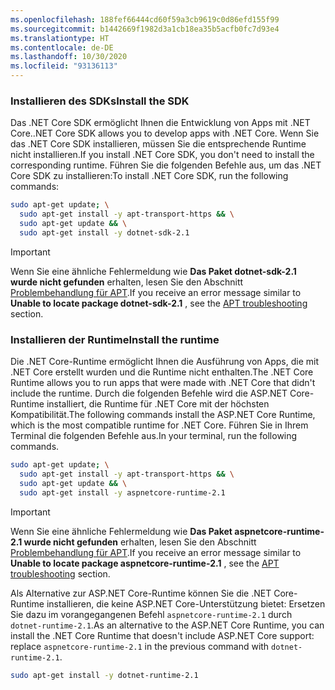 ```yaml
---
ms.openlocfilehash: 188fef66444cd60f59a3cb9619c0d86efd155f99
ms.sourcegitcommit: b1442669f1982d3a1cb18ea35b5acfb0fc7d93e4
ms.translationtype: HT
ms.contentlocale: de-DE
ms.lasthandoff: 10/30/2020
ms.locfileid: "93136113"
---
```


### <a name="install-the-sdk"></a><span data-ttu-id="52388-101">Installieren des SDKs</span><span class="sxs-lookup"><span data-stu-id="52388-101">Install the SDK</span></span>

<span data-ttu-id="52388-102">Das .NET Core SDK ermöglicht Ihnen die Entwicklung von Apps mit .NET Core.</span><span class="sxs-lookup"><span data-stu-id="52388-102">.NET Core SDK allows you to develop apps with .NET Core.</span></span> <span data-ttu-id="52388-103">Wenn Sie das .NET Core SDK installieren, müssen Sie die entsprechende Runtime nicht installieren.</span><span class="sxs-lookup"><span data-stu-id="52388-103">If you install .NET Core SDK, you don't need to install the corresponding runtime.</span></span> <span data-ttu-id="52388-104">Führen Sie die folgenden Befehle aus, um das .NET Core SDK zu installieren:</span><span class="sxs-lookup"><span data-stu-id="52388-104">To install .NET Core SDK, run the following commands:</span></span>

```bash
sudo apt-get update; \
  sudo apt-get install -y apt-transport-https && \
  sudo apt-get update && \
  sudo apt-get install -y dotnet-sdk-2.1
```

> [!IMPORTANT]
> <span data-ttu-id="52388-105">Wenn Sie eine ähnliche Fehlermeldung wie **Das Paket dotnet-sdk-2.1 wurde nicht gefunden** erhalten, lesen Sie den Abschnitt [Problembehandlung für APT](#apt-troubleshooting).</span><span class="sxs-lookup"><span data-stu-id="52388-105">If you receive an error message similar to **Unable to locate package dotnet-sdk-2.1** , see the [APT troubleshooting](#apt-troubleshooting) section.</span></span>

### <a name="install-the-runtime"></a><span data-ttu-id="52388-106">Installieren der Runtime</span><span class="sxs-lookup"><span data-stu-id="52388-106">Install the runtime</span></span>

<span data-ttu-id="52388-107">Die .NET Core-Runtime ermöglicht Ihnen die Ausführung von Apps, die mit .NET Core erstellt wurden und die Runtime nicht enthalten.</span><span class="sxs-lookup"><span data-stu-id="52388-107">The .NET Core Runtime allows you to run apps that were made with .NET Core that didn't include the runtime.</span></span> <span data-ttu-id="52388-108">Durch die folgenden Befehle wird die ASP.NET Core-Runtime installiert, die Runtime für .NET Core mit der höchsten Kompatibilität.</span><span class="sxs-lookup"><span data-stu-id="52388-108">The following commands install the ASP.NET Core Runtime, which is the most compatible runtime for .NET Core.</span></span> <span data-ttu-id="52388-109">Führen Sie in Ihrem Terminal die folgenden Befehle aus.</span><span class="sxs-lookup"><span data-stu-id="52388-109">In your terminal, run the following commands.</span></span>

```bash
sudo apt-get update; \
  sudo apt-get install -y apt-transport-https && \
  sudo apt-get update && \
  sudo apt-get install -y aspnetcore-runtime-2.1
```

> [!IMPORTANT]
> <span data-ttu-id="52388-110">Wenn Sie eine ähnliche Fehlermeldung wie **Das Paket aspnetcore-runtime-2.1 wurde nicht gefunden** erhalten, lesen Sie den Abschnitt [Problembehandlung für APT](#apt-troubleshooting).</span><span class="sxs-lookup"><span data-stu-id="52388-110">If you receive an error message similar to **Unable to locate package aspnetcore-runtime-2.1** , see the [APT troubleshooting](#apt-troubleshooting) section.</span></span>

<span data-ttu-id="52388-111">Als Alternative zur ASP.NET Core-Runtime können Sie die .NET Core-Runtime installieren, die keine ASP.NET Core-Unterstützung bietet: Ersetzen Sie dazu im vorangegangenen Befehl `aspnetcore-runtime-2.1` durch `dotnet-runtime-2.1`.</span><span class="sxs-lookup"><span data-stu-id="52388-111">As an alternative to the ASP.NET Core Runtime, you can install the .NET Core Runtime that doesn't include ASP.NET Core support: replace `aspnetcore-runtime-2.1` in the previous command with `dotnet-runtime-2.1`.</span></span>

```bash
sudo apt-get install -y dotnet-runtime-2.1
```
